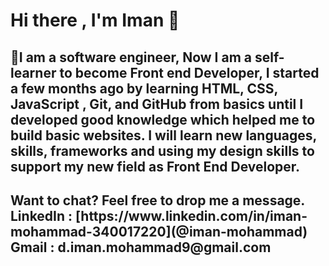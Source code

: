 <h1>Hi there , I'm Iman 👋</h1>

<h2>📖I am a software engineer, Now I am a self-learner to become Front end Developer, I started a few months ago by learning HTML, CSS, JavaScript , Git, and GitHub from basics until I developed good knowledge which helped me to build basic websites.
I will learn new languages, skills, frameworks and using my design skills to support my new field as Front End Developer.
 </h2>

<h2>Want to chat? Feel free to drop me a message.
LinkedIn : [https://www.linkedin.com/in/iman-mohammad-340017220](@iman-mohammad)
Gmail : d.iman.mohammad9@gmail.com</h2>
